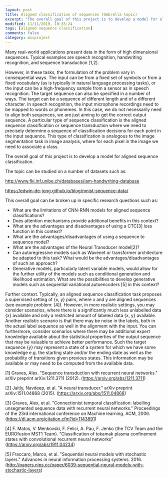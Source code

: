 ```yaml
---
layout: post
title: Aligned classification of sequences (Umbrella topic)
excerpt: "The overall goal of this project is to develop a model for aligned sequence classification."
modified: 11/11/2019, 10:35:24
tags: [aligned sequence classification]
comments: false
category: mscproject
---
```


Many real-world applications present data in the form of high dimensional sequences. Typical examples are speech recognition, handwriting recognition, and sequence transduction [1,2]. 

However, in these tasks, the formulation of the problem vary in consequential ways. The input can be from a fixed set of symbols or from a fixed vocabulary (as is typically in natural language processing tasks), or the input can be a high-frequency sample from a sensor as in speech recognition. The target sequence can also be specified in a number of ways. The target can be a sequence of different length and of a different character. In speech recognition, the input microphone recordings need to be mapped to words or phonemes. In this case, we do not necessarily need to align both sequences, we are just aiming to get the correct output sequence. 
A particular type of sequence classification is the aligned sequence classification or sequence transduction where we need to precisely determine a sequence of classification decisions for each point in the input sequence. This type of classification is analogous to the image segmentation task in image analysis, where for each pixel in the image we need to associate a class. 

The overall goal of this project is to develop a model for aligned sequence classification. 

The topic can be studied on a number of datasets such as: 

http://www.fki.inf.unibe.ch/databases/iam-handwriting-database

https://edwin-de-jong.github.io/blog/mnist-sequence-data/

This overall goal can be broken up in specific research questions such as:

 * What are the limitations of CNN-RNN models for aligned sequence classifications?
 * Does attention mechanisms provide additional benefits in this context?
 * What are the advantages and disadvantages of using a CTC[3] loss function in this context?
 * What are the advantages/disadvantages of using a sequence to sequence model?
 * What are the advantages of the Neural Transducer model[2]?
 * Can autoregressive models such as Wavenet or transformer architecture be adapted to this task? What would be the advantages/disadvantages of such an approach?
 * Generative models, particularly latent variable models, would allow for the further utility of the models such as conditional generation and likelihood estimation. What are the possibilities to develop generative models such as sequential variational autoencoders [5] in this context?

Further context. Typically, an aligned sequence classification task proposes a supervised setting of {x, y} pairs, where x and y are aligned sequences (see example problem: [4]). However, in more realistic settings, you may consider scenarios, where there is a significantly much less unlabelled data {x} available and only a restricted amount of labeled data {x, y} available. Another realistic scenario is that there may be noise in the labels, both in the actual label sequence as well in the alignment with the input. 
You can furthermore, consider scenarios where there may be additional expert knowledge available about the statistical properties of the output sequence that may be valuable to achieve better performance. Such the target sequence {y} may represent a state of a system for which we have some knowledge e.g. the starting state and/or the ending state as well as the probability of transitions given previous states. This information may be available or may need to be computed from the available data. 

[1] Graves, Alex. "Sequence transduction with recurrent neural networks." arXiv preprint arXiv:1211.3711 (2012). (https://arxiv.org/abs/1211.3711)

[2] Jaitly, Navdeep, et al. "A neural transducer." arXiv preprint arXiv:1511.04868 (2015). (https://arxiv.org/abs/1511.04868)

[3] Graves, Alex, et al. "Connectionist temporal classification: labelling unsegmented sequence data with recurrent neural networks." Proceedings of the 23rd international conference on Machine learning. ACM, 2006. (https://dl.acm.org/citation.cfm?id=1143891)

[4] F. Matos, V. Menkovski, F. Felici, A. Pau, F. Jenko (the TCV Team and the EUROfusion MST1 Team). “Classification of tokamak plasma confinement states with convolutional recurrent neural networks” (https://arxiv.org/abs/1911.04234)

[5] Fraccaro, Marco, et al. "Sequential neural models with stochastic layers." Advances in neural information processing systems. 2016. (http://papers.nips.cc/paper/6039-sequential-neural-models-with-stochastic-layers)


